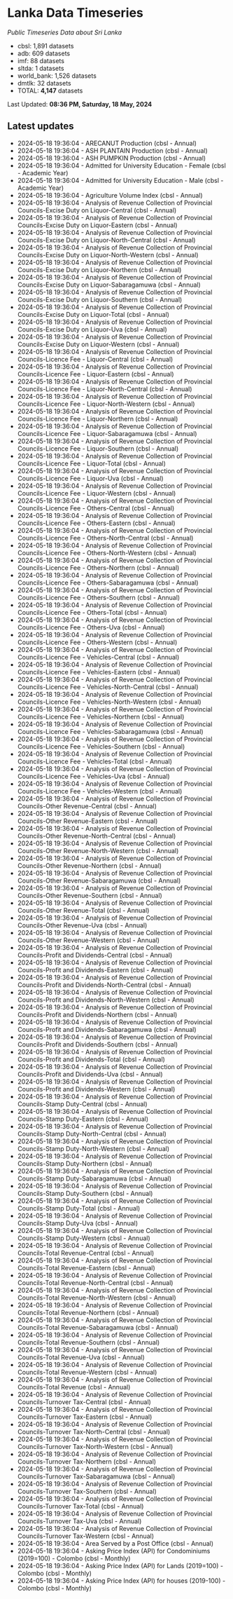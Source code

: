 # Lanka Data Timeseries
*Public Timeseries Data about Sri Lanka*

* cbsl: 1,891 datasets
* adb: 609 datasets
* imf: 88 datasets
* sltda: 1 datasets
* world_bank: 1,526 datasets
* dmtlk: 32 datasets
* TOTAL: **4,147** datasets

Last Updated: **08:36 PM, Saturday, 18 May, 2024**

## Latest updates

* 2024-05-18 19:36:04 - ARECANUT Production (cbsl - Annual)
* 2024-05-18 19:36:04 - ASH PLANTAIN Production (cbsl - Annual)
* 2024-05-18 19:36:04 - ASH PUMPKIN Production (cbsl - Annual)
* 2024-05-18 19:36:04 - Admitted for University Education - Female (cbsl - Academic Year)
* 2024-05-18 19:36:04 - Admitted for University Education - Male (cbsl - Academic Year)
* 2024-05-18 19:36:04 - Agriculture Volume Index (cbsl - Annual)
* 2024-05-18 19:36:04 - Analysis of Revenue Collection of Provincial Councils-Excise Duty on Liquor-Central (cbsl - Annual)
* 2024-05-18 19:36:04 - Analysis of Revenue Collection of Provincial Councils-Excise Duty on Liquor-Eastern (cbsl - Annual)
* 2024-05-18 19:36:04 - Analysis of Revenue Collection of Provincial Councils-Excise Duty on Liquor-North-Central (cbsl - Annual)
* 2024-05-18 19:36:04 - Analysis of Revenue Collection of Provincial Councils-Excise Duty on Liquor-North-Western (cbsl - Annual)
* 2024-05-18 19:36:04 - Analysis of Revenue Collection of Provincial Councils-Excise Duty on Liquor-Northern (cbsl - Annual)
* 2024-05-18 19:36:04 - Analysis of Revenue Collection of Provincial Councils-Excise Duty on Liquor-Sabaragamuwa (cbsl - Annual)
* 2024-05-18 19:36:04 - Analysis of Revenue Collection of Provincial Councils-Excise Duty on Liquor-Southern (cbsl - Annual)
* 2024-05-18 19:36:04 - Analysis of Revenue Collection of Provincial Councils-Excise Duty on Liquor-Total (cbsl - Annual)
* 2024-05-18 19:36:04 - Analysis of Revenue Collection of Provincial Councils-Excise Duty on Liquor-Uva (cbsl - Annual)
* 2024-05-18 19:36:04 - Analysis of Revenue Collection of Provincial Councils-Excise Duty on Liquor-Western (cbsl - Annual)
* 2024-05-18 19:36:04 - Analysis of Revenue Collection of Provincial Councils-Licence Fee - Liquor-Central (cbsl - Annual)
* 2024-05-18 19:36:04 - Analysis of Revenue Collection of Provincial Councils-Licence Fee - Liquor-Eastern (cbsl - Annual)
* 2024-05-18 19:36:04 - Analysis of Revenue Collection of Provincial Councils-Licence Fee - Liquor-North-Central (cbsl - Annual)
* 2024-05-18 19:36:04 - Analysis of Revenue Collection of Provincial Councils-Licence Fee - Liquor-North-Western (cbsl - Annual)
* 2024-05-18 19:36:04 - Analysis of Revenue Collection of Provincial Councils-Licence Fee - Liquor-Northern (cbsl - Annual)
* 2024-05-18 19:36:04 - Analysis of Revenue Collection of Provincial Councils-Licence Fee - Liquor-Sabaragamuwa (cbsl - Annual)
* 2024-05-18 19:36:04 - Analysis of Revenue Collection of Provincial Councils-Licence Fee - Liquor-Southern (cbsl - Annual)
* 2024-05-18 19:36:04 - Analysis of Revenue Collection of Provincial Councils-Licence Fee - Liquor-Total (cbsl - Annual)
* 2024-05-18 19:36:04 - Analysis of Revenue Collection of Provincial Councils-Licence Fee - Liquor-Uva (cbsl - Annual)
* 2024-05-18 19:36:04 - Analysis of Revenue Collection of Provincial Councils-Licence Fee - Liquor-Western (cbsl - Annual)
* 2024-05-18 19:36:04 - Analysis of Revenue Collection of Provincial Councils-Licence Fee - Others-Central (cbsl - Annual)
* 2024-05-18 19:36:04 - Analysis of Revenue Collection of Provincial Councils-Licence Fee - Others-Eastern (cbsl - Annual)
* 2024-05-18 19:36:04 - Analysis of Revenue Collection of Provincial Councils-Licence Fee - Others-North-Central (cbsl - Annual)
* 2024-05-18 19:36:04 - Analysis of Revenue Collection of Provincial Councils-Licence Fee - Others-North-Western (cbsl - Annual)
* 2024-05-18 19:36:04 - Analysis of Revenue Collection of Provincial Councils-Licence Fee - Others-Northern (cbsl - Annual)
* 2024-05-18 19:36:04 - Analysis of Revenue Collection of Provincial Councils-Licence Fee - Others-Sabaragamuwa (cbsl - Annual)
* 2024-05-18 19:36:04 - Analysis of Revenue Collection of Provincial Councils-Licence Fee - Others-Southern (cbsl - Annual)
* 2024-05-18 19:36:04 - Analysis of Revenue Collection of Provincial Councils-Licence Fee - Others-Total (cbsl - Annual)
* 2024-05-18 19:36:04 - Analysis of Revenue Collection of Provincial Councils-Licence Fee - Others-Uva (cbsl - Annual)
* 2024-05-18 19:36:04 - Analysis of Revenue Collection of Provincial Councils-Licence Fee - Others-Western (cbsl - Annual)
* 2024-05-18 19:36:04 - Analysis of Revenue Collection of Provincial Councils-Licence Fee - Vehicles-Central (cbsl - Annual)
* 2024-05-18 19:36:04 - Analysis of Revenue Collection of Provincial Councils-Licence Fee - Vehicles-Eastern (cbsl - Annual)
* 2024-05-18 19:36:04 - Analysis of Revenue Collection of Provincial Councils-Licence Fee - Vehicles-North-Central (cbsl - Annual)
* 2024-05-18 19:36:04 - Analysis of Revenue Collection of Provincial Councils-Licence Fee - Vehicles-North-Western (cbsl - Annual)
* 2024-05-18 19:36:04 - Analysis of Revenue Collection of Provincial Councils-Licence Fee - Vehicles-Northern (cbsl - Annual)
* 2024-05-18 19:36:04 - Analysis of Revenue Collection of Provincial Councils-Licence Fee - Vehicles-Sabaragamuwa (cbsl - Annual)
* 2024-05-18 19:36:04 - Analysis of Revenue Collection of Provincial Councils-Licence Fee - Vehicles-Southern (cbsl - Annual)
* 2024-05-18 19:36:04 - Analysis of Revenue Collection of Provincial Councils-Licence Fee - Vehicles-Total (cbsl - Annual)
* 2024-05-18 19:36:04 - Analysis of Revenue Collection of Provincial Councils-Licence Fee - Vehicles-Uva (cbsl - Annual)
* 2024-05-18 19:36:04 - Analysis of Revenue Collection of Provincial Councils-Licence Fee - Vehicles-Western (cbsl - Annual)
* 2024-05-18 19:36:04 - Analysis of Revenue Collection of Provincial Councils-Other Revenue-Central (cbsl - Annual)
* 2024-05-18 19:36:04 - Analysis of Revenue Collection of Provincial Councils-Other Revenue-Eastern (cbsl - Annual)
* 2024-05-18 19:36:04 - Analysis of Revenue Collection of Provincial Councils-Other Revenue-North-Central (cbsl - Annual)
* 2024-05-18 19:36:04 - Analysis of Revenue Collection of Provincial Councils-Other Revenue-North-Western (cbsl - Annual)
* 2024-05-18 19:36:04 - Analysis of Revenue Collection of Provincial Councils-Other Revenue-Northern (cbsl - Annual)
* 2024-05-18 19:36:04 - Analysis of Revenue Collection of Provincial Councils-Other Revenue-Sabaragamuwa (cbsl - Annual)
* 2024-05-18 19:36:04 - Analysis of Revenue Collection of Provincial Councils-Other Revenue-Southern (cbsl - Annual)
* 2024-05-18 19:36:04 - Analysis of Revenue Collection of Provincial Councils-Other Revenue-Total (cbsl - Annual)
* 2024-05-18 19:36:04 - Analysis of Revenue Collection of Provincial Councils-Other Revenue-Uva (cbsl - Annual)
* 2024-05-18 19:36:04 - Analysis of Revenue Collection of Provincial Councils-Other Revenue-Western (cbsl - Annual)
* 2024-05-18 19:36:04 - Analysis of Revenue Collection of Provincial Councils-Profit and Dividends-Central (cbsl - Annual)
* 2024-05-18 19:36:04 - Analysis of Revenue Collection of Provincial Councils-Profit and Dividends-Eastern (cbsl - Annual)
* 2024-05-18 19:36:04 - Analysis of Revenue Collection of Provincial Councils-Profit and Dividends-North-Central (cbsl - Annual)
* 2024-05-18 19:36:04 - Analysis of Revenue Collection of Provincial Councils-Profit and Dividends-North-Western (cbsl - Annual)
* 2024-05-18 19:36:04 - Analysis of Revenue Collection of Provincial Councils-Profit and Dividends-Northern (cbsl - Annual)
* 2024-05-18 19:36:04 - Analysis of Revenue Collection of Provincial Councils-Profit and Dividends-Sabaragamuwa (cbsl - Annual)
* 2024-05-18 19:36:04 - Analysis of Revenue Collection of Provincial Councils-Profit and Dividends-Southern (cbsl - Annual)
* 2024-05-18 19:36:04 - Analysis of Revenue Collection of Provincial Councils-Profit and Dividends-Total (cbsl - Annual)
* 2024-05-18 19:36:04 - Analysis of Revenue Collection of Provincial Councils-Profit and Dividends-Uva (cbsl - Annual)
* 2024-05-18 19:36:04 - Analysis of Revenue Collection of Provincial Councils-Profit and Dividends-Western (cbsl - Annual)
* 2024-05-18 19:36:04 - Analysis of Revenue Collection of Provincial Councils-Stamp Duty-Central (cbsl - Annual)
* 2024-05-18 19:36:04 - Analysis of Revenue Collection of Provincial Councils-Stamp Duty-Eastern (cbsl - Annual)
* 2024-05-18 19:36:04 - Analysis of Revenue Collection of Provincial Councils-Stamp Duty-North-Central (cbsl - Annual)
* 2024-05-18 19:36:04 - Analysis of Revenue Collection of Provincial Councils-Stamp Duty-North-Western (cbsl - Annual)
* 2024-05-18 19:36:04 - Analysis of Revenue Collection of Provincial Councils-Stamp Duty-Northern (cbsl - Annual)
* 2024-05-18 19:36:04 - Analysis of Revenue Collection of Provincial Councils-Stamp Duty-Sabaragamuwa (cbsl - Annual)
* 2024-05-18 19:36:04 - Analysis of Revenue Collection of Provincial Councils-Stamp Duty-Southern (cbsl - Annual)
* 2024-05-18 19:36:04 - Analysis of Revenue Collection of Provincial Councils-Stamp Duty-Total (cbsl - Annual)
* 2024-05-18 19:36:04 - Analysis of Revenue Collection of Provincial Councils-Stamp Duty-Uva (cbsl - Annual)
* 2024-05-18 19:36:04 - Analysis of Revenue Collection of Provincial Councils-Stamp Duty-Western (cbsl - Annual)
* 2024-05-18 19:36:04 - Analysis of Revenue Collection of Provincial Councils-Total Revenue-Central (cbsl - Annual)
* 2024-05-18 19:36:04 - Analysis of Revenue Collection of Provincial Councils-Total Revenue-Eastern (cbsl - Annual)
* 2024-05-18 19:36:04 - Analysis of Revenue Collection of Provincial Councils-Total Revenue-North-Central (cbsl - Annual)
* 2024-05-18 19:36:04 - Analysis of Revenue Collection of Provincial Councils-Total Revenue-North-Western (cbsl - Annual)
* 2024-05-18 19:36:04 - Analysis of Revenue Collection of Provincial Councils-Total Revenue-Northern (cbsl - Annual)
* 2024-05-18 19:36:04 - Analysis of Revenue Collection of Provincial Councils-Total Revenue-Sabaragamuwa (cbsl - Annual)
* 2024-05-18 19:36:04 - Analysis of Revenue Collection of Provincial Councils-Total Revenue-Southern (cbsl - Annual)
* 2024-05-18 19:36:04 - Analysis of Revenue Collection of Provincial Councils-Total Revenue-Uva (cbsl - Annual)
* 2024-05-18 19:36:04 - Analysis of Revenue Collection of Provincial Councils-Total Revenue-Western (cbsl - Annual)
* 2024-05-18 19:36:04 - Analysis of Revenue Collection of Provincial Councils-Total Revenue (cbsl - Annual)
* 2024-05-18 19:36:04 - Analysis of Revenue Collection of Provincial Councils-Turnover Tax-Central (cbsl - Annual)
* 2024-05-18 19:36:04 - Analysis of Revenue Collection of Provincial Councils-Turnover Tax-Eastern (cbsl - Annual)
* 2024-05-18 19:36:04 - Analysis of Revenue Collection of Provincial Councils-Turnover Tax-North-Central (cbsl - Annual)
* 2024-05-18 19:36:04 - Analysis of Revenue Collection of Provincial Councils-Turnover Tax-North-Western (cbsl - Annual)
* 2024-05-18 19:36:04 - Analysis of Revenue Collection of Provincial Councils-Turnover Tax-Northern (cbsl - Annual)
* 2024-05-18 19:36:04 - Analysis of Revenue Collection of Provincial Councils-Turnover Tax-Sabaragamuwa (cbsl - Annual)
* 2024-05-18 19:36:04 - Analysis of Revenue Collection of Provincial Councils-Turnover Tax-Southern (cbsl - Annual)
* 2024-05-18 19:36:04 - Analysis of Revenue Collection of Provincial Councils-Turnover Tax-Total (cbsl - Annual)
* 2024-05-18 19:36:04 - Analysis of Revenue Collection of Provincial Councils-Turnover Tax-Uva (cbsl - Annual)
* 2024-05-18 19:36:04 - Analysis of Revenue Collection of Provincial Councils-Turnover Tax-Western (cbsl - Annual)
* 2024-05-18 19:36:04 - Area Served by a Post Office (cbsl - Annual)
* 2024-05-18 19:36:04 - Asking Price Index (API) for Condominiums (2019=100) - Colombo (cbsl - Monthly)
* 2024-05-18 19:36:04 - Asking Price Index (API) for Lands (2019=100) - Colombo (cbsl - Monthly)
* 2024-05-18 19:36:04 - Asking Price Index (API) for houses (2019-100) - Colombo (cbsl - Monthly)